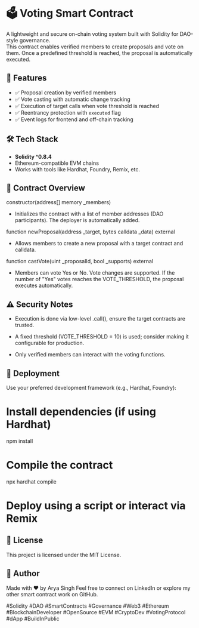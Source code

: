 # 🗳️ Voting Smart Contract

A lightweight and secure on-chain voting system built with Solidity for DAO-style governance.  
This contract enables verified members to create proposals and vote on them. Once a predefined threshold is reached, the proposal is automatically executed.

## 🚀 Features

- ✅ Proposal creation by verified members  
- ✅ Vote casting with automatic change tracking  
- ✅ Execution of target calls when vote threshold is reached  
- ✅ Reentrancy protection with `executed` flag  
- ✅ Event logs for frontend and off-chain tracking  

## 🛠️ Tech Stack

- **Solidity ^0.8.4**  
- Ethereum-compatible EVM chains  
- Works with tools like Hardhat, Foundry, Remix, etc.  

## 🧱 Contract Overview

constructor(address[] memory _members)


- Initializes the contract with a list of member addresses (DAO participants). The deployer is automatically added.

function newProposal(address _target, bytes calldata _data) external


- Allows members to create a new proposal with a target contract and calldata.

function castVote(uint _proposalId, bool _supports) external



- Members can vote Yes or No. Vote changes are supported.
If the number of "Yes" votes reaches the VOTE_THRESHOLD, the proposal executes automatically.

## ⚠️ Security Notes

- Execution is done via low-level .call(), ensure the target contracts are trusted.

- A fixed threshold (VOTE_THRESHOLD = 10) is used; consider making it configurable for production.

- Only verified members can interact with the voting functions.

## 🔧 Deployment
Use your preferred development framework (e.g., Hardhat, Foundry):

# Install dependencies (if using Hardhat)
npm install

# Compile the contract
npx hardhat compile

# Deploy using a script or interact via Remix

## 📄 License
This project is licensed under the MIT License.

## 👤 Author
Made with ❤️ by Arya Singh
Feel free to connect on LinkedIn or explore my other smart contract work on GitHub.

#Solidity #DAO #SmartContracts #Governance #Web3 #Ethereum #BlockchainDeveloper #OpenSource #EVM #CryptoDev #VotingProtocol #dApp #BuildInPublic


